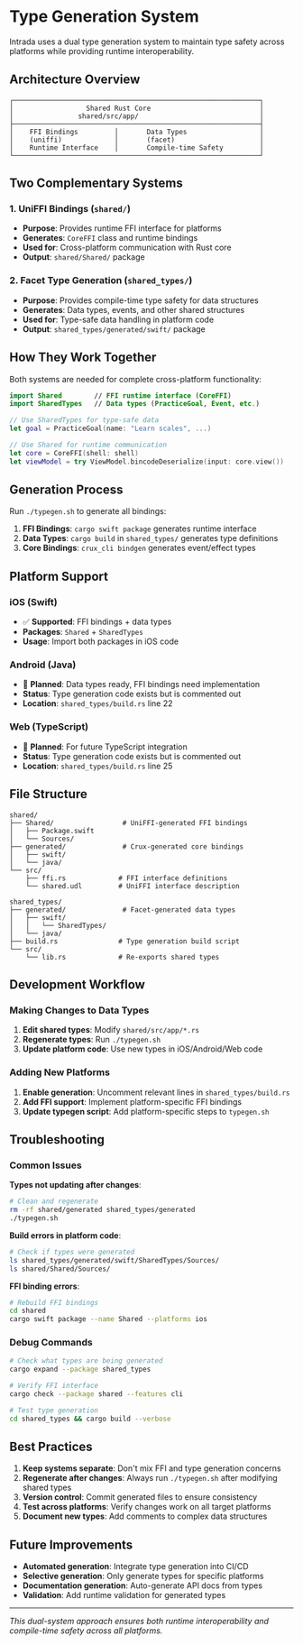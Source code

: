 # Type Generation System

Intrada uses a dual type generation system to maintain type safety across platforms while providing runtime interoperability.

## Architecture Overview

```
┌─────────────────────────────────────────────────────────────┐
│                  Shared Rust Core                           │
│                shared/src/app/                              │
├─────────────────────────────────────────────────────────────┤
│    FFI Bindings         │       Data Types                  │
│    (uniffi)             │       (facet)                     │
│    Runtime Interface    │       Compile-time Safety         │
└─────────────────────────────────────────────────────────────┘
```

## Two Complementary Systems

### 1. UniFFI Bindings (`shared/`)
- **Purpose**: Provides runtime FFI interface for platforms
- **Generates**: `CoreFFI` class and runtime bindings
- **Used for**: Cross-platform communication with Rust core
- **Output**: `shared/Shared/` package

### 2. Facet Type Generation (`shared_types/`)
- **Purpose**: Provides compile-time type safety for data structures
- **Generates**: Data types, events, and other shared structures
- **Used for**: Type-safe data handling in platform code
- **Output**: `shared_types/generated/swift/` package

## How They Work Together

Both systems are needed for complete cross-platform functionality:

```swift
import Shared        // FFI runtime interface (CoreFFI)
import SharedTypes   // Data types (PracticeGoal, Event, etc.)

// Use SharedTypes for type-safe data
let goal = PracticeGoal(name: "Learn scales", ...)

// Use Shared for runtime communication
let core = CoreFFI(shell: shell)
let viewModel = try ViewModel.bincodeDeserialize(input: core.view())
```

## Generation Process

Run `./typegen.sh` to generate all bindings:

1. **FFI Bindings**: `cargo swift package` generates runtime interface
2. **Data Types**: `cargo build` in `shared_types/` generates type definitions
3. **Core Bindings**: `crux_cli bindgen` generates event/effect types

## Platform Support

### iOS (Swift)
- ✅ **Supported**: FFI bindings + data types
- **Packages**: `Shared` + `SharedTypes`
- **Usage**: Import both packages in iOS code

### Android (Java)
- 🚧 **Planned**: Data types ready, FFI bindings need implementation
- **Status**: Type generation code exists but is commented out
- **Location**: `shared_types/build.rs` line 22

### Web (TypeScript)
- 🚧 **Planned**: For future TypeScript integration
- **Status**: Type generation code exists but is commented out
- **Location**: `shared_types/build.rs` line 25

## File Structure

```
shared/
├── Shared/                 # UniFFI-generated FFI bindings
│   ├── Package.swift
│   └── Sources/
├── generated/              # Crux-generated core bindings
│   ├── swift/
│   └── java/
└── src/
    ├── ffi.rs             # FFI interface definitions
    └── shared.udl         # UniFFI interface description

shared_types/
├── generated/              # Facet-generated data types
│   ├── swift/
│   │   └── SharedTypes/
│   └── java/
├── build.rs               # Type generation build script
└── src/
    └── lib.rs             # Re-exports shared types
```

## Development Workflow

### Making Changes to Data Types

1. **Edit shared types**: Modify `shared/src/app/*.rs`
2. **Regenerate types**: Run `./typegen.sh`
3. **Update platform code**: Use new types in iOS/Android/Web code

### Adding New Platforms

1. **Enable generation**: Uncomment relevant lines in `shared_types/build.rs`
2. **Add FFI support**: Implement platform-specific FFI bindings
3. **Update typegen script**: Add platform-specific steps to `typegen.sh`

## Troubleshooting

### Common Issues

**Types not updating after changes**:
```bash
# Clean and regenerate
rm -rf shared/generated shared_types/generated
./typegen.sh
```

**Build errors in platform code**:
```bash
# Check if types were generated
ls shared_types/generated/swift/SharedTypes/Sources/
ls shared/Shared/Sources/
```

**FFI binding errors**:
```bash
# Rebuild FFI bindings
cd shared
cargo swift package --name Shared --platforms ios
```

### Debug Commands

```bash
# Check what types are being generated
cargo expand --package shared_types

# Verify FFI interface
cargo check --package shared --features cli

# Test type generation
cd shared_types && cargo build --verbose
```

## Best Practices

1. **Keep systems separate**: Don't mix FFI and type generation concerns
2. **Regenerate after changes**: Always run `./typegen.sh` after modifying shared types
3. **Version control**: Commit generated files to ensure consistency
4. **Test across platforms**: Verify changes work on all target platforms
5. **Document new types**: Add comments to complex data structures

## Future Improvements

- **Automated generation**: Integrate type generation into CI/CD
- **Selective generation**: Only generate types for specific platforms
- **Documentation generation**: Auto-generate API docs from types
- **Validation**: Add runtime validation for generated types

---

*This dual-system approach ensures both runtime interoperability and compile-time safety across all platforms.*